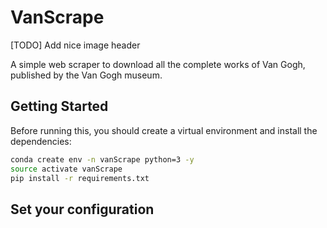 # VanScrape

[TODO] Add nice image header

A simple web scraper to download all the complete works of Van Gogh, published by the Van Gogh museum.

## Getting Started

Before running this, you should create a virtual environment and install the dependencies:

```bash
conda create env -n vanScrape python=3 -y
source activate vanScrape
pip install -r requirements.txt
```


## Set your configuration

